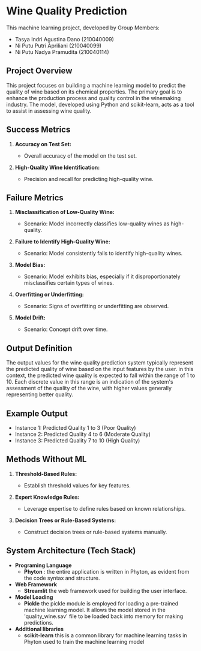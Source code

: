 # Wine Quality Prediction

This machine learning project, developed by Group Members:

- Tasya Indri Agustina Dano (210040009)
- Ni Putu Putri Apriliani (210040099)
- Ni Putu Nadya Pramudita (210040114)

## Project Overview

This project focuses on building a machine learning model to predict the quality of wine based on its chemical properties. The primary goal is to enhance the production process and quality control in the winemaking industry. The model, developed using Python and scikit-learn, acts as a tool to assist in assessing wine quality.

## Success Metrics

1. **Accuracy on Test Set:**
   - Overall accuracy of the model on the test set.

2. **High-Quality Wine Identification:**
   - Precision and recall for predicting high-quality wine.

## Failure Metrics

1. **Misclassification of Low-Quality Wine:**
   - Scenario: Model incorrectly classifies low-quality wines as high-quality.

2. **Failure to Identify High-Quality Wine:**
   - Scenario: Model consistently fails to identify high-quality wines.

3. **Model Bias:**
   - Scenario: Model exhibits bias, especially if it disproportionately misclassifies certain types of wines.

4. **Overfitting or Underfitting:**
   - Scenario: Signs of overfitting or underfitting are observed.

5. **Model Drift:**
   - Scenario: Concept drift over time.

## Output Definition

The output values for the wine quality prediction system typically represent the predicted quality of wine based on the input features by the user. in this context, the predicted wine quality is expected to fall within the range of 1 to 10. Each discrete value in this range is an indication of the system's assessment of the quality of the wine, with higher values generally representing better quality.

## Example Output

- Instance 1: Predicted Quality 1 to 3 (Poor Quality)
- Instance 2: Predicted Quality 4 to 6 (Moderate Quality)
- Instance 3: Predicted Quality 7 to 10 (High Quality)

## Methods Without ML

1. **Threshold-Based Rules:**
   - Establish threshold values for key features.

2. **Expert Knowledge Rules:**
   - Leverage expertise to define rules based on known relationships.

3. **Decision Trees or Rule-Based Systems:**
   - Construct decision trees or rule-based systems manually.

## System Architecture (Tech Stack)

- **Programing Language**
   - **Phyton** : the entire application is written in Phyton, as evident from the code syntax and structure.
- **Web Framework**
   - **Streamlit** the web framework used for building the user interface.
- **Model Loading**
   - **Pickle** the pickle module is employed for loading a pre-trained machine learning model. It allows the model stored in the 'quality_wine.sav' file to be loaded back into memory for making predictions.
- **Additional libraries**
   - **scikit-learn** this is a common library for machine learning tasks in Phyton used to train the machine learning model
